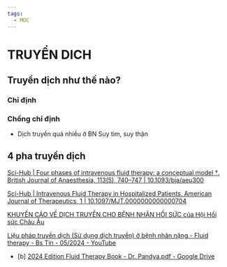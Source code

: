 ```yaml
---
tags:
  - MOC
---
```

# TRUYỀN DICH
## Truyền dịch như thế nào?
### Chỉ định
### Chống chỉ định
- Dịch truyền quá nhiều ở BN Suy tim, suy thận

## 4 pha truyền dịch

[Sci-Hub | Four phases of intravenous fluid therapy: a conceptual model †. British Journal of Anaesthesia, 113(5), 740–747 | 10.1093/bja/aeu300](https://sci-hub.se/10.1093/bja/aeu300)

[Sci-Hub | Intravenous Fluid Therapy in Hospitalized Patients. American Journal of Therapeutics, 1 | 10.1097/MJT.0000000000000704](https://sci-hub.se/10.1097/MJT.0000000000000704)

[KHUYẾN CÁO VỀ DỊCH TRUYỀN CHO BỆNH NHÂN HỒI SỨC của Hội Hồi sức Châu Âu](./KHUY%E1%BA%BEN%20C%C3%81O%20V%E1%BB%80%20D%E1%BB%8ACH%20TRUY%E1%BB%80N%20CHO%20B%E1%BB%86NH%20NH%C3%82N%20H%E1%BB%92I%20S%E1%BB%A8C%20c%E1%BB%A7a%20H%E1%BB%99i%20H%E1%BB%93i%20s%E1%BB%A9c%20Ch%C3%A2u%20%C3%82u.md)

[Liệu pháp truyền dịch (Sử dụng dịch truyền) ở bệnh nhân nặng - Fluid therapy - Bs Tín - 05/2024 - YouTube](https://www.youtube.com/watch?v=DO_QX-vJUHI&t=4226s)

- [b] [2024 Edition Fluid Therapy Book - Dr. Pandya.pdf - Google Drive](https://drive.google.com/file/d/1T58Pg9Ri8tmkx-0UNWhqQ52yYO2rmScZ/view)
